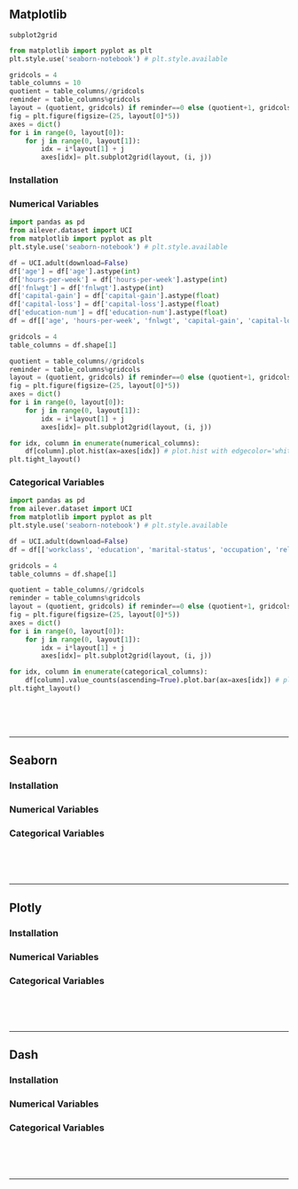 ## Matplotlib
`subplot2grid`
```python
from matplotlib import pyplot as plt
plt.style.use('seaborn-notebook') # plt.style.available

gridcols = 4
table_columns = 10
quotient = table_columns//gridcols
reminder = table_columns%gridcols
layout = (quotient, gridcols) if reminder==0 else (quotient+1, gridcols)
fig = plt.figure(figsize=(25, layout[0]*5))
axes = dict()
for i in range(0, layout[0]):
    for j in range(0, layout[1]):
        idx = i*layout[1] + j
        axes[idx]= plt.subplot2grid(layout, (i, j))
```

### Installation
### Numerical Variables
```python
import pandas as pd
from ailever.dataset import UCI
from matplotlib import pyplot as plt
plt.style.use('seaborn-notebook') # plt.style.available

df = UCI.adult(download=False)
df['age'] = df['age'].astype(int)
df['hours-per-week'] = df['hours-per-week'].astype(int)
df['fnlwgt'] = df['fnlwgt'].astype(int)
df['capital-gain'] = df['capital-gain'].astype(float)
df['capital-loss'] = df['capital-loss'].astype(float)
df['education-num'] = df['education-num'].astype(float)
df = df[['age', 'hours-per-week', 'fnlwgt', 'capital-gain', 'capital-loss', 'education-num']].copy()

gridcols = 4
table_columns = df.shape[1]

quotient = table_columns//gridcols
reminder = table_columns%gridcols
layout = (quotient, gridcols) if reminder==0 else (quotient+1, gridcols)
fig = plt.figure(figsize=(25, layout[0]*5))
axes = dict()
for i in range(0, layout[0]):
    for j in range(0, layout[1]):
        idx = i*layout[1] + j
        axes[idx]= plt.subplot2grid(layout, (i, j))

for idx, column in enumerate(numerical_columns):
    df[column].plot.hist(ax=axes[idx]) # plot.hist with edgecolor='white', plot.kde(plot.density), plot.box
plt.tight_layout()
```

### Categorical Variables
```python
import pandas as pd
from ailever.dataset import UCI
from matplotlib import pyplot as plt
plt.style.use('seaborn-notebook') # plt.style.available

df = UCI.adult(download=False)
df = df[['workclass', 'education', 'marital-status', 'occupation', 'relationship', 'race', 'sex', 'native-country', '50K']].copy()

gridcols = 4
table_columns = df.shape[1]

quotient = table_columns//gridcols
reminder = table_columns%gridcols
layout = (quotient, gridcols) if reminder==0 else (quotient+1, gridcols)
fig = plt.figure(figsize=(25, layout[0]*5))
axes = dict()
for i in range(0, layout[0]):
    for j in range(0, layout[1]):
        idx = i*layout[1] + j
        axes[idx]= plt.subplot2grid(layout, (i, j))

for idx, column in enumerate(categorical_columns):
    df[column].value_counts(ascending=True).plot.bar(ax=axes[idx]) # plot.bar, plot.barh, plot.pie 
plt.tight_layout()
```

<br><br><br>

---

## Seaborn
### Installation
### Numerical Variables
### Categorical Variables

<br><br><br>

---


## Plotly
### Installation
### Numerical Variables
### Categorical Variables

<br><br><br>

---


## Dash
### Installation
### Numerical Variables
### Categorical Variables

<br><br><br>

---

